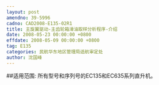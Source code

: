 ```yaml
---
layout: post
amendno: 39-5996
cadno: CAD2008-E135-02R1
title: 主旋翼驱动-主齿轮箱滑油取样分析程序-介绍
date: 2008-05-23 00:00:00 +0800
effdate: 2008-05-09 00:00:00 +0800
tag: E135
categories: 民航华东地区管理局适航审定处
author: 沈国峰
---
```


##适用范围:
所有型号和序列号的EC135和EC635系列直升机。

